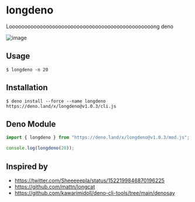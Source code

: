 # longdeno

Looooooooooooooooooooooooooooooooooooooooooooooong deno

![image](https://user-images.githubusercontent.com/44780846/167101214-9486d902-6238-4a2c-aa9f-490e80d0f8ed.png)

## Usage

```
$ longdeno -n 20
```

## Installation

```
$ deno install --force --name longdeno https://deno.land/x/longdeno@v1.0.3/cli.js
```

## Deno Module

```js
import { longdeno } from "https://deno.land/x/longdeno@v1.0.3/mod.js";

console.log(longdeno(20));
```

## Inspired by

- https://twitter.com/Sheeeeepla/status/1522199846870196225
- https://github.com/mattn/longcat
- https://github.com/kawarimidoll/deno-cli-tools/tree/main/denosay
